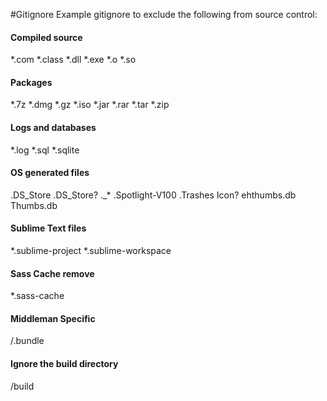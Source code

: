 #Gitignore
Example gitignore to exclude the following from source control:

#### Compiled source ####
*.com
*.class
*.dll
*.exe
*.o
*.so

#### Packages ####
*.7z
*.dmg
*.gz
*.iso
*.jar
*.rar
*.tar
*.zip

#### Logs and databases ####
*.log
*.sql
*.sqlite

#### OS generated files ####
.DS_Store
.DS_Store?
._*
.Spotlight-V100
.Trashes
Icon?
ehthumbs.db
Thumbs.db

#### Sublime Text files ####
*.sublime-project
*.sublime-workspace

#### Sass Cache remove ####
*.sass-cache

#### Middleman Specific ####
/.bundle

#### Ignore the build directory ####
/build
